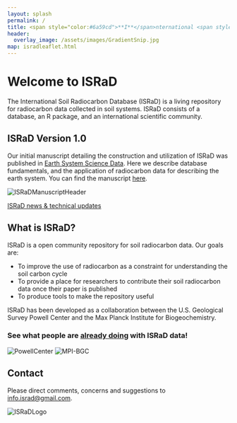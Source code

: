 ```yaml
---
layout: splash
permalink: /
title: <span style="color:#6a59cd">**I**</span>nternational <span style="color:#6a59cd">**S**</span>oil <span style="color:#6a59cd">**Ra**</span>diocarbon <span style="color:#6a59cd">**D**</span>atabase
header:
  overlay_image: /assets/images/GradientSnip.jpg
map: isradleaflet.html
---
```


# Welcome to ISRaD
The International Soil Radiocarbon Database (ISRaD) is a living repository for radiocarbon data collected in soil systems. ISRaD consists of a database, an R package, and an international scientific community.

## ISRaD Version 1.0
Our initial manuscript detailing the construction and utilization of ISRaD was published in [Earth System Science Data]({{"https://www.earth-system-science-data.net/"}}). Here we describe database fundamentals, and the application of radiocarbon data for describing the earth system. You can find the manuscript [here]({{"https://earth-syst-sci-data.net/12/61/2020/"}}).

![ISRaDManuscriptHeader]({{"/assets/images/ManuscriptHeader.png"}})

[ISRaD news & technical updates](https://international-soil-radiocarbon-database.github.io/ISRaD/news/)

## What is ISRaD?
ISRaD is a open community repository for soil radiocarbon data.
Our goals are:
* To improve the use of radiocarbon as a constraint for understanding the soil carbon cycle
* To provide a place for researchers to contribute their soil radiocarbon data once their paper is published
* To produce tools to make the repository useful

ISRaD has been developed as a collaboration between the U.S. Geological Survey Powell Center and the Max Planck Institute for Biogeochemistry.
### See what people are [already doing]({{"https://essd.copernicus.org/articles/12/61/2020/essd-12-61-2020-metrics.html"}}) with ISRaD data!

 ![PowellCenter]({{"/assets/images/PowellCenter.jpg"}})
 ![MPI-BGC]({{"/assets/images/MPI-BGC_logo_EN.png"}})

## Contact

Please direct comments, concerns and suggestions to [info.israd@gmail.com]({{"mailto:info.israd@gmail.com"}}).

![ISRaDLogo]({{"/assets/images/ISRaD_logos/ISRaD_logo_textbelow_white.png"}})
